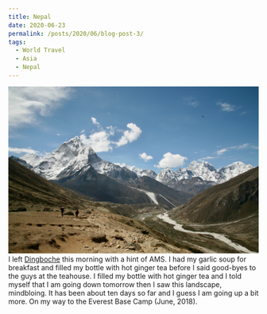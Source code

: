 ```yaml
---
title: Nepal
date: 2020-06-23
permalink: /posts/2020/06/blog-post-3/
tags:
  - World Travel
  - Asia
  - Nepal
---
```


![](/photograph/nepal.khumbu.1.png)
I left [Dingboche](https://goo.gl/maps/VJhhDz9UqBezfTvD9) this morning with a hint of AMS. I had my garlic soup for breakfast and filled my bottle with hot ginger tea before I said good-byes to the guys at the teahouse. I filled my bottle with hot ginger tea and I told myself that I am going down tomorrow then I saw this landscape, mindbloing. It has been about ten days so far and I guess I am going up a bit more. On my way to the Everest Base Camp (June, 2018).
